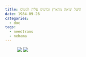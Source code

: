 ```yaml
---
title: היטל יציאה מהארץ וכרטיס עליה למטוס
date: 1984-09-26
categories:
  - doc
tags:
  - needtrans
  - nehama
---
```


<figure class="half">
    <a  href="/haskindocs/assets/images/1984-09-26-tourist-tax.jpg">
    <img src="/haskindocs/assets/images/1984-09-26-tourist-tax.jpg"></a>
    <a  href="/haskindocs/assets/images/1984-09-26-boarding-card.jpg">
    <img src="/haskindocs/assets/images/1984-09-26-boarding-card.jpg"></a>
</figure>

